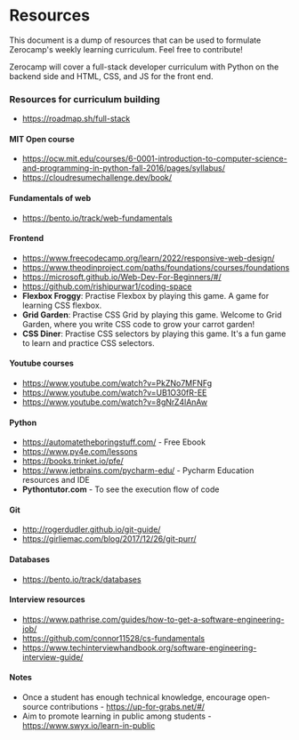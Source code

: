 # Resources

This document is a dump of resources that can be used to formulate Zerocamp's weekly learning curriculum. Feel free to contribute!

Zerocamp will cover a full-stack developer curriculum with Python on the backend side and HTML, CSS, and JS for the front end.

### Resources for curriculum building

- https://roadmap.sh/full-stack

#### MIT Open course

- https://ocw.mit.edu/courses/6-0001-introduction-to-computer-science-and-programming-in-python-fall-2016/pages/syllabus/
- https://cloudresumechallenge.dev/book/
  
#### Fundamentals of web

- https://bento.io/track/web-fundamentals

#### Frontend

- https://www.freecodecamp.org/learn/2022/responsive-web-design/
- https://www.theodinproject.com/paths/foundations/courses/foundations
- https://microsoft.github.io/Web-Dev-For-Beginners/#/
- https://github.com/rishipurwar1/coding-space
- **Flexbox Froggy**: Practise Flexbox by playing this game. A game for learning CSS flexbox.
- **Grid Garden**: Practise CSS Grid by playing this game. Welcome to Grid Garden, where you write CSS code to grow your carrot garden!
- **CSS Diner**: Practise CSS selectors by playing this game. It's a fun game to learn and practice CSS selectors.

#### Youtube courses

- https://www.youtube.com/watch?v=PkZNo7MFNFg
- https://www.youtube.com/watch?v=UB1O30fR-EE
- https://www.youtube.com/watch?v=8gNrZ4lAnAw

#### Python

- https://automatetheboringstuff.com/ - Free Ebook
- https://www.py4e.com/lessons
- https://books.trinket.io/pfe/
- https://www.jetbrains.com/pycharm-edu/ - Pycharm Education resources and IDE
- **Pythontutor.com** - To see the execution flow of code

#### Git

- http://rogerdudler.github.io/git-guide/
- https://girliemac.com/blog/2017/12/26/git-purr/

#### Databases

- https://bento.io/track/databases

#### Interview resources

- https://www.pathrise.com/guides/how-to-get-a-software-engineering-job/
- https://github.com/connor11528/cs-fundamentals
- https://www.techinterviewhandbook.org/software-engineering-interview-guide/

#### Notes

- Once a student has enough technical knowledge, encourage open-source contributions - https://up-for-grabs.net/#/
- Aim to promote learning in public among students - https://www.swyx.io/learn-in-public
